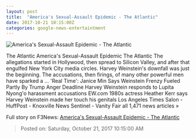 ```yaml
---
layout: post
title:  "America's Sexual-Assault Epidemic - The Atlantic"
date: 2017-10-21 10:15:00Z
categories: google-news-entertaintment
---
```


![America's Sexual-Assault Epidemic - The Atlantic](https://cdn.theatlantic.com/assets/media/img/mt/2017/10/RTS1H8EC/facebook.jpg?1508535979)

The Atlantic America's Sexual-Assault Epidemic The Atlantic The allegations started in Hollywood, then spread to Silicon Valley, and after that engulfed New York City media circles. Harvey Weinstein's downfall was just the beginning. The accusations, then firings, of many other powerful men have sparked a ... 'Real Time': Janice Min Says Weinstein Frenzy Fueled Partly By Trump Anger Deadline Harvey Weinstein responds to Lupita Nyong'o harassment accusations EW.com 1980s actress Heather Kerr says Harvey Weinstein made her touch his genitals Los Angeles Times Salon - HuffPost - Knoxville News Sentinel - Vanity Fair all 1,471 news articles »


Full story on F3News: [America's Sexual-Assault Epidemic - The Atlantic](http://www.f3nws.com/n/2ddq4G)

> Posted on: Saturday, October 21, 2017 10:15:00 AM
